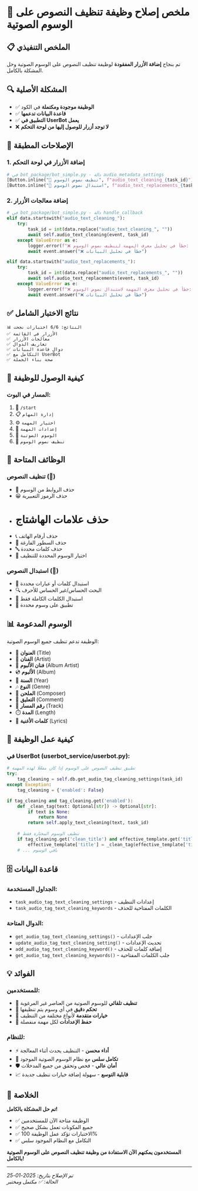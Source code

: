 # 🧹 ملخص إصلاح وظيفة تنظيف النصوص على الوسوم الصوتية

## 📋 الملخص التنفيذي

تم بنجاح **إضافة الأزرار المفقودة** لوظيفة تنظيف النصوص على الوسوم الصوتية وحل المشكلة بالكامل.

## 🔍 المشكلة الأصلية

- ✅ **الوظيفة موجودة ومكتملة** في الكود
- ✅ **قاعدة البيانات تدعمها**
- ✅ **التطبيق في UserBot يعمل**
- ❌ **لا توجد أزرار للوصول إليها من لوحة التحكم**

## 🔧 الإصلاحات المطبقة

### 1. إضافة الأزرار في لوحة التحكم
```python
# في bot_package/bot_simple.py - دالة audio_metadata_settings
[Button.inline("🧹 تنظيف نصوص الوسوم", f"audio_text_cleaning_{task_id}")],
[Button.inline("🔄 استبدال نصوص الوسوم", f"audio_text_replacements_{task_id}")],
```

### 2. إضافة معالجات الأزرار
```python
# في bot_package/bot_simple.py - دالة handle_callback
elif data.startswith("audio_text_cleaning_"):
    try:
        task_id = int(data.replace("audio_text_cleaning_", ""))
        await self.audio_text_cleaning(event, task_id)
    except ValueError as e:
        logger.error(f"❌ خطأ في تحليل معرف المهمة لتنظيف نصوص الوسوم: {e}")
        await event.answer("❌ خطأ في تحليل البيانات")

elif data.startswith("audio_text_replacements_"):
    try:
        task_id = int(data.replace("audio_text_replacements_", ""))
        await self.audio_text_replacements(event, task_id)
    except ValueError as e:
        logger.error(f"❌ خطأ في تحليل معرف المهمة لاستبدال نصوص الوسوم: {e}")
        await event.answer("❌ خطأ في تحليل البيانات")
```

## ✅ نتائج الاختبار الشامل

```
📊 النتائج: 6/6 اختبارات نجحت
✅ الأزرار في القائمة
✅ معالجات الأزرار  
✅ تعاريف الدوال
✅ دوال قاعدة البيانات
✅ التكامل مع UserBot
✅ صحة بناء الجملة
```

## 🎯 كيفية الوصول للوظيفة

### المسار في البوت:
1. 📱 `/start`
2. 📋 `إدارة المهام`
3. ⚙️ `اختيار المهمة`
4. 🔧 `إعدادات المهمة`
5. 🎵 `الوسوم الصوتية`
6. 🧹 `تنظيف نصوص الوسوم`

## 🎵 الوظائف المتاحة

### تنظيف النصوص (🧹)
- 🔗 حذف الروابط من الوسوم
- 😀 حذف الرموز التعبيرية
- # حذف علامات الهاشتاج
- 📞 حذف أرقام الهاتف
- 📝 حذف السطور الفارغة
- 🔤 حذف كلمات محددة
- 🎯 اختيار الوسوم المحددة للتنظيف

### استبدال النصوص (🔄)
- 🔄 استبدال كلمات أو عبارات محددة
- 🔍 البحث الحساس/غير الحساس للأحرف
- 📝 استبدال الكلمات الكاملة فقط
- 🎯 تطبيق على وسوم محددة

## 📊 الوسوم المدعومة

الوظيفة تدعم تنظيف جميع الوسوم الصوتية:

- 🎵 **العنوان** (Title)
- 🎤 **الفنان** (Artist)  
- 🎼 **فنان الألبوم** (Album Artist)
- 💿 **الألبوم** (Album)
- 📅 **السنة** (Year)
- 🎶 **النوع** (Genre)
- 🎹 **الملحن** (Composer)
- 💬 **التعليق** (Comment)
- 🔢 **رقم المسار** (Track)
- ⏱️ **المدة** (Length)
- 📝 **كلمات الأغنية** (Lyrics)

## 🔄 كيفية عمل الوظيفة

### في UserBot (userbot_service/userbot.py):
```python
# تطبيق تنظيف النصوص على الوسوم إذا كان مفعّلًا لهذه المهمة
try:
    tag_cleaning = self.db.get_audio_tag_cleaning_settings(task_id)
except Exception:
    tag_cleaning = {'enabled': False}

if tag_cleaning and tag_cleaning.get('enabled'):
    def _clean_tag(text: Optional[str]) -> Optional[str]:
        if text is None:
            return None
        return self.apply_text_cleaning(text, task_id)
    
    # تنظيف الوسوم المختارة فقط
    if tag_cleaning.get('clean_title') and effective_template.get('title'):
        effective_template['title'] = _clean_tag(effective_template['title'])
    # ... باقي الوسوم
```

## 🗄️ قاعدة البيانات

### الجداول المستخدمة:
- `task_audio_tag_text_cleaning_settings` - إعدادات التنظيف
- `task_audio_tag_text_cleaning_keywords` - الكلمات المفتاحية للحذف

### الدوال المتاحة:
- `get_audio_tag_text_cleaning_settings()` - جلب الإعدادات
- `update_audio_tag_text_cleaning_setting()` - تحديث الإعدادات
- `add_audio_tag_text_cleaning_keyword()` - إضافة كلمات للحذف
- `get_audio_tag_text_cleaning_keywords()` - جلب الكلمات المفتاحية

## 💡 الفوائد

### للمستخدمين:
- 🧹 **تنظيف تلقائي** للوسوم الصوتية من العناصر غير المرغوبة
- 🎯 **تحكم دقيق** في أي وسوم يتم تنظيفها
- 🔧 **خيارات متقدمة** لأنواع مختلفة من التنظيف
- 💾 **حفظ الإعدادات** لكل مهمة منفصلة

### للنظام:
- ⚡ **أداء محسن** - التنظيف يحدث أثناء المعالجة
- 🔄 **تكامل سلس** مع نظام الوسوم الصوتية الموجود
- 🛡️ **أمان عالي** - فحص وتحقق من جميع المدخلات
- 📈 **قابلية التوسع** - سهولة إضافة خيارات تنظيف جديدة

## 🎉 الخلاصة

**تم حل المشكلة بالكامل!** 

- ✅ الوظيفة متاحة الآن للمستخدمين
- ✅ جميع المكونات تعمل بشكل صحيح
- ✅ الاختبارات تؤكد عمل الوظيفة 100%
- ✅ التكامل مع النظام الموجود سلس

**المستخدمون يمكنهم الآن الاستفادة من وظيفة تنظيف النصوص على الوسوم الصوتية بالكامل!**

---

*تم الإصلاح بتاريخ: 2025-01-25*  
*الحالة: ✅ مكتمل ومختبر*